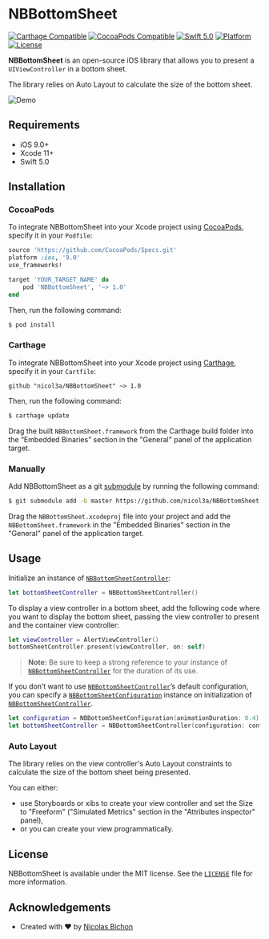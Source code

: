 # NBBottomSheet

[![Carthage Compatible](https://img.shields.io/badge/Carthage-compatible-4BC51D.svg)](https://github.com/Carthage/Carthage)
[![CocoaPods Compatible](https://img.shields.io/cocoapods/v/NBBottomSheet.svg)](http://cocoapods.org/pods/NBBottomSheet)
[![Swift 5.0](https://img.shields.io/badge/Swift-5.0-orange.svg?style=flat)](https://developer.apple.com/swift/)
[![Platform](https://img.shields.io/cocoapods/p/NBBottomSheet.svg)](http://www.apple.com/ios/)
[![License](https://img.shields.io/github/license/nicol3a/NBBottomSheet.svg)](https://github.com/nicol3a/NBBottomSheet/blob/master/LICENSE)

**NBBottomSheet** is an open-source iOS library that allows you to present a `UIViewController` in a bottom sheet.

The library relies on Auto Layout to calculate the size of the bottom sheet.

![Demo](https://user-images.githubusercontent.com/1519558/48593544-3a853f80-e91b-11e8-80eb-20b612d524d6.gif)

## Requirements

* iOS 9.0+
* Xcode 11+
* Swift 5.0

## Installation

### CocoaPods

To integrate NBBottomSheet into your Xcode project using [CocoaPods](http://cocoapods.org), specify it in your `Podfile`:

```ruby
source 'https://github.com/CocoaPods/Specs.git'
platform :ios, '9.0'
use_frameworks!

target 'YOUR_TARGET_NAME' do
    pod 'NBBottomSheet', '~> 1.0'
end

```

Then, run the following command:

```bash
$ pod install
```

### Carthage

To integrate NBBottomSheet into your Xcode project using [Carthage](https://github.com/Carthage/Carthage), specify it in your `Cartfile`:

```ogdl
github "nicol3a/NBBottomSheet" ~> 1.0
```

Then, run the following command:

```bash
$ carthage update
```

Drag the built `NBBottomSheet.framework` from the Carthage build folder into the “Embedded Binaries” section in the "General" panel of the application target.

### Manually

Add NBBottomSheet as a git [submodule](http://git-scm.com/docs/git-submodule) by running the following command:

```bash
$ git submodule add -b master https://github.com/nicol3a/NBBottomSheet.git
```

Drag the `NBBottomSheet.xcodeproj` file into your project and add the `NBBottomSheet.framework` in the "Embedded Binaries" section in the "General" panel of the application target.

## Usage

Initialize an instance of [`NBBottomSheetController`](https://github.com/nicol3a/NBBottomSheet/blob/master/NBBottomSheet/NBBottomSheet/Sources/NBBottomSheetController.swift):

```swift
let bottomSheetController = NBBottomSheetController()
```

To display a view controller in a bottom sheet, add the following code where you want to display the bottom sheet, passing the view controller to present and the container view controller:

```swift
let viewController = AlertViewController()
bottomSheetController.present(viewController, on: self)
```

> **Note:** Be sure to keep a strong reference to your instance of [`NBBottomSheetController`](https://github.com/nicol3a/NBBottomSheet/blob/master/NBBottomSheet/NBBottomSheet/Sources/NBBottomSheetController.swift) for the duration of its use.

If you don’t want to use [`NBBottomSheetController`](https://github.com/nicol3a/NBBottomSheet/blob/master/NBBottomSheet/NBBottomSheet/Sources/NBBottomSheetController.swift)’s default configuration, you can specify a [`NBBottomSheetConfiguration`](https://github.com/nicol3a/NBBottomSheet/blob/master/NBBottomSheet/NBBottomSheet/Sources/NBBottomSheetConfiguration.swift) instance on initialization of [`NBBottomSheetController`](https://github.com/nicol3a/NBBottomSheet/blob/master/NBBottomSheet/NBBottomSheet/Sources/NBBottomSheetController.swift).

```swift
let configuration = NBBottomSheetConfiguration(animationDuration: 0.4)
let bottomSheetController = NBBottomSheetController(configuration: configuration)
```

### Auto Layout

The library relies on the view controller's Auto Layout constraints to calculate the size of the bottom sheet being presented.

You can either:

- use Storyboards or xibs to create your view controller and set the Size to "Freeform" ("Simulated Metrics" section in the "Attributes inspector" panel),
- or you can create your view programmatically.

## License

NBBottomSheet is available under the MIT license. See the [`LICENSE`](https://github.com/nicol3a/NBBottomSheet/blob/master/LICENSE) file for more information.

## Acknowledgements

- Created with ❤️ by [Nicolas Bichon](https://twitter.com/nicol3a)